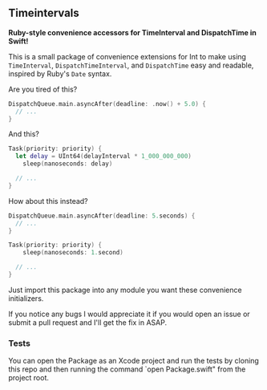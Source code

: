 ## Timeintervals

**Ruby-style convenience accessors for TimeInterval and DispatchTime in Swift!**

This is a small package of convenience extensions for Int to make using `TimeInterval`, `DispatchTimeInterval`, and `DispatchTime` easy and readable, inspired by Ruby's `Date` syntax.

Are you tired of this?

```swift
DispatchQueue.main.asyncAfter(deadline: .now() + 5.0) {
  // ...
}
```

And this?

```swift
Task(priority: priority) {
  let delay = UInt64(delayInterval * 1_000_000_000)
	sleep(nanoseconds: delay)

  // ...
}
```



How about this instead?

```swift
DispatchQueue.main.asyncAfter(deadline: 5.seconds) {
  // ...
}

Task(priority: priority) {
	sleep(nanoseconds: 1.second)

  // ...
}
```

Just import this package into any module you want these convenience initializers.



If you notice any bugs I would appreciate it if you would open an issue or submit a pull request and I'll get the fix in ASAP.

### Tests

You can open the Package as an Xcode project and run the tests by cloning this repo and then running the command `open Package.swift" from the project root.